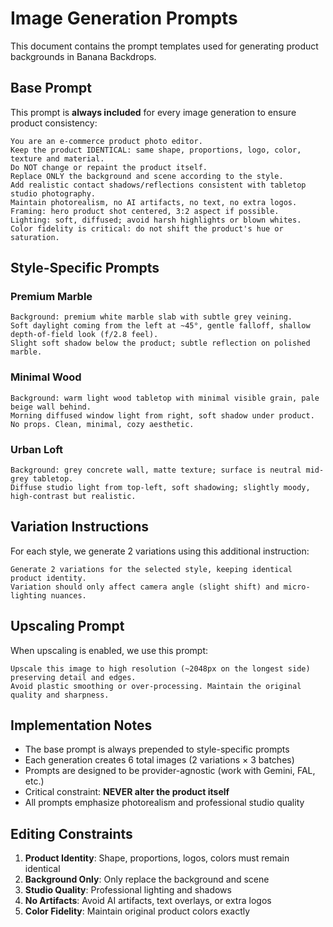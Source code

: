 # Image Generation Prompts

This document contains the prompt templates used for generating product backgrounds in Banana Backdrops.

## Base Prompt

This prompt is **always included** for every image generation to ensure product consistency:

```
You are an e-commerce product photo editor.
Keep the product IDENTICAL: same shape, proportions, logo, color, texture and material. 
Do NOT change or repaint the product itself. 
Replace ONLY the background and scene according to the style. 
Add realistic contact shadows/reflections consistent with tabletop studio photography. 
Maintain photorealism, no AI artifacts, no text, no extra logos. 
Framing: hero product shot centered, 3:2 aspect if possible. 
Lighting: soft, diffused; avoid harsh highlights or blown whites.
Color fidelity is critical: do not shift the product's hue or saturation.
```

## Style-Specific Prompts

### Premium Marble
```
Background: premium white marble slab with subtle grey veining. 
Soft daylight coming from the left at ~45°, gentle falloff, shallow depth-of-field look (f/2.8 feel).
Slight soft shadow below the product; subtle reflection on polished marble.
```

### Minimal Wood  
```
Background: warm light wood tabletop with minimal visible grain, pale beige wall behind. 
Morning diffused window light from right, soft shadow under product.
No props. Clean, minimal, cozy aesthetic.
```

### Urban Loft
```
Background: grey concrete wall, matte texture; surface is neutral mid-grey tabletop. 
Diffuse studio light from top-left, soft shadowing; slightly moody, high-contrast but realistic.
```

## Variation Instructions

For each style, we generate 2 variations using this additional instruction:

```
Generate 2 variations for the selected style, keeping identical product identity. 
Variation should only affect camera angle (slight shift) and micro-lighting nuances.
```

## Upscaling Prompt

When upscaling is enabled, we use this prompt:

```
Upscale this image to high resolution (~2048px on the longest side) preserving detail and edges. 
Avoid plastic smoothing or over-processing. Maintain the original quality and sharpness.
```

## Implementation Notes

- The base prompt is always prepended to style-specific prompts
- Each generation creates 6 total images (2 variations × 3 batches)
- Prompts are designed to be provider-agnostic (work with Gemini, FAL, etc.)
- Critical constraint: **NEVER alter the product itself**
- All prompts emphasize photorealism and professional studio quality

## Editing Constraints

1. **Product Identity**: Shape, proportions, logos, colors must remain identical
2. **Background Only**: Only replace the background and scene
3. **Studio Quality**: Professional lighting and shadows
4. **No Artifacts**: Avoid AI artifacts, text overlays, or extra logos
5. **Color Fidelity**: Maintain original product colors exactly